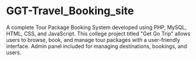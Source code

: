 # GGT-Travel_Booking_site
A complete Tour Package Booking System developed using PHP, MySQL, HTML, CSS, and JavaScript. This college project titled "Get Go Trip" allows users to browse, book, and manage tour packages with a user-friendly interface. Admin panel included for managing destinations, bookings, and users.

